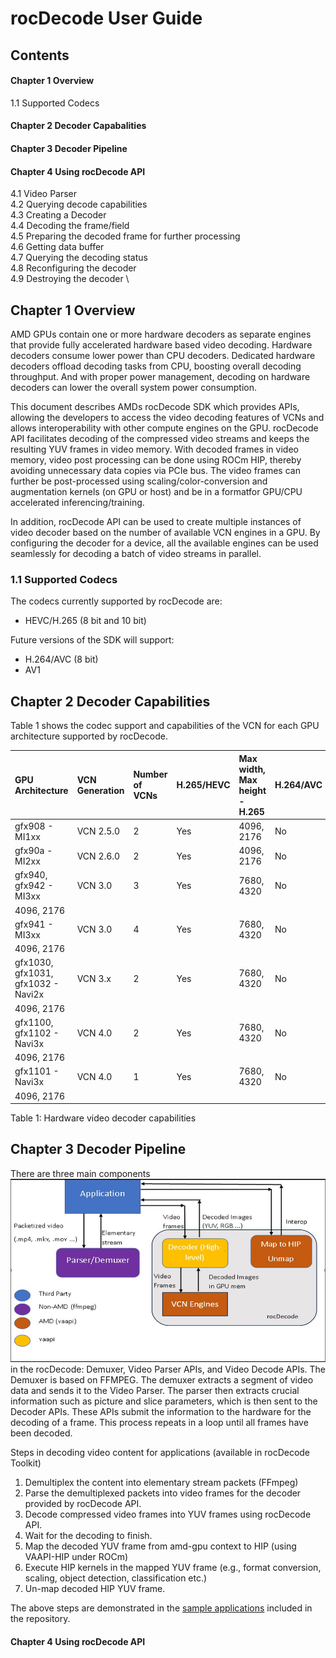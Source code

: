 # rocDecode User Guide

## Contents

#### Chapter 1 Overview
1.1 Supported Codecs
#### Chapter 2 Decoder Capabalities
#### Chapter 3 Decoder Pipeline
#### Chapter 4 Using rocDecode API
4.1 Video Parser \
4.2 Querying decode capabilities \
4.3 Creating a Decoder \
4.4 Decoding the frame/field \
4.5 Preparing the decoded frame for further processing \
4.6 Getting data buffer \
4.7 Querying the decoding status \
4.8 Reconfiguring the decoder \
4.9 Destroying the decoder \

## Chapter 1 Overview
AMD GPUs contain one or more hardware decoders as separate engines that provide fully accelerated hardware based video decoding. Hardware decoders consume lower power than CPU decoders. Dedicated hardware decoders offload decoding tasks from CPU, boosting overall decoding throughput. And with proper power management, decoding on hardware decoders can lower the overall system power consumption.

This document describes AMDs rocDecode SDK which provides APIs, allowing the developers to access the video decoding features of VCNs and allows interoperability with other compute engines on the GPU. rocDecode API facilitates decoding of the compressed video streams and keeps the resulting YUV frames in video memory. With decoded frames in video memory, video post processing can 
be done using ROCm HIP, thereby avoiding unnecessary data copies via PCIe bus. The video frames can further be post-processed using scaling/color-conversion and augmentation kernels (on GPU or host) and be in a formatfor GPU/CPU accelerated inferencing/training.

In addition, rocDecode API can be used to create multiple instances of video decoder based on the number of available VCN engines in a GPU. By configuring the decoder for a device, all the available engines can be used seamlessly for decoding a batch of video streams in parallel.

### 1.1 Supported Codecs
The codecs currently supported by rocDecode are:
* HEVC/H.265 (8 bit and 10 bit)

Future versions of the SDK will support:
* H.264/AVC (8 bit)
* AV1


## Chapter 2 Decoder Capabilities

Table 1 shows the codec support and capabilities of the VCN for each GPU architecture supported by rocDecode.

|GPU Architecture                    |VCN Generation | Number of VCNs |H.265/HEVC | Max width, Max height - H.265 | H.264/AVC | Max width, Max height - H.264 |
| :---                               | :---          | :---           | :---      | :---                          | :---      | :---                      |
| gfx908 - MI1xx                     | VCN 2.5.0     | 2              | Yes       | 4096, 2176                    | No        | 4096, 2160                |
| gfx90a - MI2xx                     | VCN 2.6.0     | 2              | Yes       | 4096, 2176                    | No        | 4096, 2160                |
| gfx940, gfx942 - MI3xx             | VCN 3.0       | 3              | Yes       | 7680, 4320                    | No        |
 4096, 2176               |
| gfx941 - MI3xx                     | VCN 3.0       | 4              | Yes       | 7680, 4320                    | No        |
 4096, 2176               |
| gfx1030, gfx1031, gfx1032 - Navi2x | VCN 3.x       | 2              | Yes       | 7680, 4320                    | No        |
 4096, 2176               |
| gfx1100, gfx1102 - Navi3x          | VCN 4.0       | 2              | Yes       | 7680, 4320                    | No        |
 4096, 2176               |
| gfx1101 - Navi3x                   | VCN 4.0       | 1              | Yes       | 7680, 4320                    | No        |
 4096, 2176               |

Table 1: Hardware video decoder capabilities

## Chapter 3 Decoder Pipeline

There are three main components ![Fig. 1](data/VideoDecoderPipeline.PNG)  in the rocDecode: Demuxer, Video Parser APIs, and Video Decode APIs.
The Demuxer is based on FFMPEG. The demuxer extracts a segment of video data and sends it to the Video Parser. The parser then extracts crucial information such as picture and slice parameters, which is then sent to the Decoder APIs. These APIs submit the information to the hardware for the decoding of a frame. This process repeats in a loop until all frames have been decoded.

Steps in decoding video content for applications (available in rocDecode Toolkit)

1. Demultiplex the content into elementary stream packets (FFmpeg)
2. Parse the demultiplexed packets into video frames for the decoder provided by rocDecode API.
3. Decode compressed video frames into YUV frames using rocDecode API.
4. Wait for the decoding to finish.
5. Map the decoded YUV frame from amd-gpu context to HIP (using VAAPI-HIP under ROCm)
6. Execute HIP kernels in the mapped YUV frame (e.g., format conversion, scaling, object detection, classification etc.)
7. Un-map decoded HIP YUV frame.

The above steps are demonstrated in the [sample applications](../samples/) included in the repository.

#### Chapter 4 Using rocDecode API




